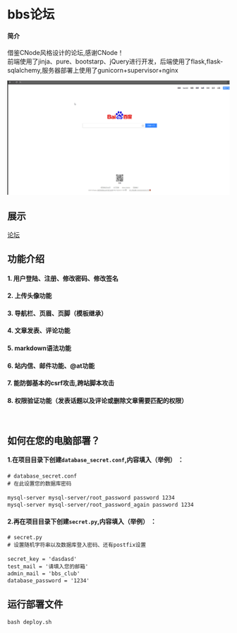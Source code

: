 # bbs论坛<br>
#### 简介
借鉴CNode风格设计的论坛,感谢CNode！<br>
前端使用了jinja、pure、bootstarp、jQuery进行开发，后端使用了flask,flask-sqlalchemy,服务器部署上使用了gunicorn+supervisor+nginx


![demo](https://github.com/CHIKITCHONG/bbs/blob/master/demo.gif)
<br>

## 展示
[论坛](193.112.171.150)<br>

## 功能介绍
#### 1. 用户登陆、注册、修改密码、修改签名
#### 2. 上传头像功能
#### 3. 导航栏、页眉、页脚（模板继承）
#### 4. 文章发表、评论功能
#### 5. markdown语法功能
#### 6. 站内信、邮件功能、@at功能
#### 7. 能防御基本的csrf攻击,跨站脚本攻击
#### 8. 权限验证功能（发表话题以及评论或删除文章需要匹配的权限）
<br>

## 如何在您的电脑部署？
#### 1.在项目目录下创建`database_secret.conf`,内容填入（举例） ：<br>
```
# database_secret.conf
# 在此设置您的数据库密码

mysql-server mysql-server/root_password password 1234
mysql-server mysql-server/root_password_again password 1234
```


#### 2.再在项目目录下创建`secret.py`,内容填入（举例） ：<br>
```
# secret.py
# 设置随机字符串以及数据库登入密码、还有postfix设置

secret_key = 'dasdasd'
test_mail = '请填入您的邮箱'
admin_mail = 'bbs_club'
database_password = '1234'

```
## 运行部署文件
```bash deploy.sh```
